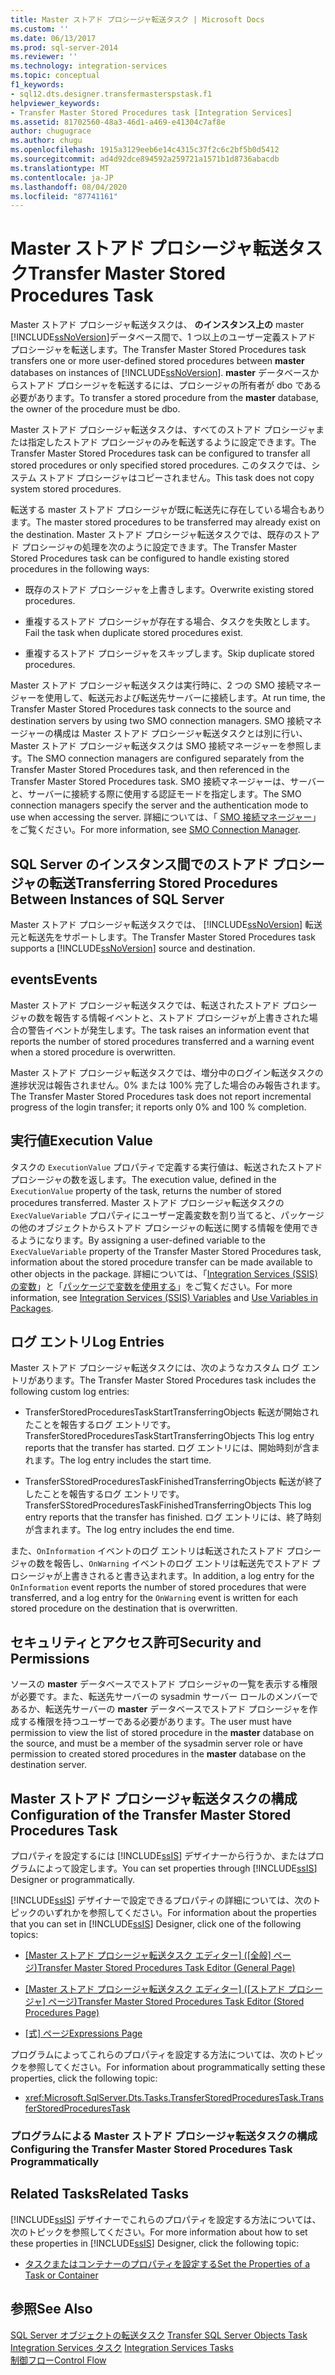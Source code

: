 ```yaml
---
title: Master ストアド プロシージャ転送タスク | Microsoft Docs
ms.custom: ''
ms.date: 06/13/2017
ms.prod: sql-server-2014
ms.reviewer: ''
ms.technology: integration-services
ms.topic: conceptual
f1_keywords:
- sql12.dts.designer.transfermasterspstask.f1
helpviewer_keywords:
- Transfer Master Stored Procedures task [Integration Services]
ms.assetid: 81702560-48a3-46d1-a469-e41304c7af8e
author: chugugrace
ms.author: chugu
ms.openlocfilehash: 1915a3129eeb6e14c4315c37f2c6c2bf5b0d5412
ms.sourcegitcommit: ad4d92dce894592a259721a1571b1d8736abacdb
ms.translationtype: MT
ms.contentlocale: ja-JP
ms.lasthandoff: 08/04/2020
ms.locfileid: "87741161"
---
```

# <a name="transfer-master-stored-procedures-task"></a><span data-ttu-id="40a3e-102">Master ストアド プロシージャ転送タスク</span><span class="sxs-lookup"><span data-stu-id="40a3e-102">Transfer Master Stored Procedures Task</span></span>
  <span data-ttu-id="40a3e-103">Master ストアド プロシージャ転送タスクは、 **のインスタンス上の** master [!INCLUDE[ssNoVersion](../../includes/ssnoversion-md.md)]データベース間で、1 つ以上のユーザー定義ストアド プロシージャを転送します。</span><span class="sxs-lookup"><span data-stu-id="40a3e-103">The Transfer Master Stored Procedures task transfers one or more user-defined stored procedures between **master** databases on instances of [!INCLUDE[ssNoVersion](../../includes/ssnoversion-md.md)].</span></span> <span data-ttu-id="40a3e-104">**master** データベースからストアド プロシージャを転送するには、プロシージャの所有者が dbo である必要があります。</span><span class="sxs-lookup"><span data-stu-id="40a3e-104">To transfer a stored procedure from the **master** database, the owner of the procedure must be dbo.</span></span>  
  
 <span data-ttu-id="40a3e-105">Master ストアド プロシージャ転送タスクは、すべてのストアド プロシージャまたは指定したストアド プロシージャのみを転送するように設定できます。</span><span class="sxs-lookup"><span data-stu-id="40a3e-105">The Transfer Master Stored Procedures task can be configured to transfer all stored procedures or only specified stored procedures.</span></span> <span data-ttu-id="40a3e-106">このタスクでは、システム ストアド プロシージャはコピーされません。</span><span class="sxs-lookup"><span data-stu-id="40a3e-106">This task does not copy system stored procedures.</span></span>  
  
 <span data-ttu-id="40a3e-107">転送する master ストアド プロシージャが既に転送先に存在している場合もあります。</span><span class="sxs-lookup"><span data-stu-id="40a3e-107">The master stored procedures to be transferred may already exist on the destination.</span></span> <span data-ttu-id="40a3e-108">Master ストアド プロシージャ転送タスクでは、既存のストアド プロシージャの処理を次のように設定できます。</span><span class="sxs-lookup"><span data-stu-id="40a3e-108">The Transfer Master Stored Procedures task can be configured to handle existing stored procedures in the following ways:</span></span>  
  
-   <span data-ttu-id="40a3e-109">既存のストアド プロシージャを上書きします。</span><span class="sxs-lookup"><span data-stu-id="40a3e-109">Overwrite existing stored procedures.</span></span>  
  
-   <span data-ttu-id="40a3e-110">重複するストアド プロシージャが存在する場合、タスクを失敗とします。</span><span class="sxs-lookup"><span data-stu-id="40a3e-110">Fail the task when duplicate stored procedures exist.</span></span>  
  
-   <span data-ttu-id="40a3e-111">重複するストアド プロシージャをスキップします。</span><span class="sxs-lookup"><span data-stu-id="40a3e-111">Skip duplicate stored procedures.</span></span>  
  
 <span data-ttu-id="40a3e-112">Master ストアド プロシージャ転送タスクは実行時に、2 つの SMO 接続マネージャーを使用して、転送元および転送先サーバーに接続します。</span><span class="sxs-lookup"><span data-stu-id="40a3e-112">At run time, the Transfer Master Stored Procedures task connects to the source and destination servers by using two SMO connection managers.</span></span> <span data-ttu-id="40a3e-113">SMO 接続マネージャーの構成は Master ストアド プロシージャ転送タスクとは別に行い、Master ストアド プロシージャ転送タスクは SMO 接続マネージャーを参照します。</span><span class="sxs-lookup"><span data-stu-id="40a3e-113">The SMO connection managers are configured separately from the Transfer Master Stored Procedures task, and then referenced in the Transfer Master Stored Procedures task.</span></span> <span data-ttu-id="40a3e-114">SMO 接続マネージャーは、サーバーと、サーバーに接続する際に使用する認証モードを指定します。</span><span class="sxs-lookup"><span data-stu-id="40a3e-114">The SMO connection managers specify the server and the authentication mode to use when accessing the server.</span></span> <span data-ttu-id="40a3e-115">詳細については、「 [SMO 接続マネージャー](../connection-manager/smo-connection-manager.md)」をご覧ください。</span><span class="sxs-lookup"><span data-stu-id="40a3e-115">For more information, see [SMO Connection Manager](../connection-manager/smo-connection-manager.md).</span></span>  
  
## <a name="transferring-stored-procedures-between-instances-of-sql-server"></a><span data-ttu-id="40a3e-116">SQL Server のインスタンス間でのストアド プロシージャの転送</span><span class="sxs-lookup"><span data-stu-id="40a3e-116">Transferring Stored Procedures Between Instances of SQL Server</span></span>  
 <span data-ttu-id="40a3e-117">Master ストアド プロシージャ転送タスクでは、 [!INCLUDE[ssNoVersion](../../includes/ssnoversion-md.md)] 転送元と転送先をサポートします。</span><span class="sxs-lookup"><span data-stu-id="40a3e-117">The Transfer Master Stored Procedures task supports a [!INCLUDE[ssNoVersion](../../includes/ssnoversion-md.md)] source and destination.</span></span>  
  
## <a name="events"></a><span data-ttu-id="40a3e-118">events</span><span class="sxs-lookup"><span data-stu-id="40a3e-118">Events</span></span>  
 <span data-ttu-id="40a3e-119">Master ストアド プロシージャ転送タスクでは、転送されたストアド プロシージャの数を報告する情報イベントと、ストアド プロシージャが上書きされた場合の警告イベントが発生します。</span><span class="sxs-lookup"><span data-stu-id="40a3e-119">The task raises an information event that reports the number of stored procedures transferred and a warning event when a stored procedure is overwritten.</span></span>  
  
 <span data-ttu-id="40a3e-120">Master ストアド プロシージャ転送タスクでは、増分中のログイン転送タスクの進捗状況は報告されません。0% または 100% 完了した場合のみ報告されます。</span><span class="sxs-lookup"><span data-stu-id="40a3e-120">The Transfer Master Stored Procedures task does not report incremental progress of the login transfer; it reports only 0% and 100 % completion.</span></span>  
  
## <a name="execution-value"></a><span data-ttu-id="40a3e-121">実行値</span><span class="sxs-lookup"><span data-stu-id="40a3e-121">Execution Value</span></span>  
 <span data-ttu-id="40a3e-122">タスクの `ExecutionValue` プロパティで定義する実行値は、転送されたストアド プロシージャの数を返します。</span><span class="sxs-lookup"><span data-stu-id="40a3e-122">The execution value, defined in the `ExecutionValue` property of the task, returns the number of stored procedures transferred.</span></span> <span data-ttu-id="40a3e-123">Master ストアド プロシージャ転送タスクの `ExecValueVariable` プロパティにユーザー定義変数を割り当てると、パッケージの他のオブジェクトからストアド プロシージャの転送に関する情報を使用できるようになります。</span><span class="sxs-lookup"><span data-stu-id="40a3e-123">By assigning a user-defined variable to the `ExecValueVariable` property of the Transfer Master Stored Procedures task, information about the stored procedure transfer can be made available to other objects in the package.</span></span> <span data-ttu-id="40a3e-124">詳細については、「[Integration Services &#40;SSIS&#41; の変数](../integration-services-ssis-variables.md)」と「[パッケージで変数を使用する](../use-variables-in-packages.md)」をご覧ください。</span><span class="sxs-lookup"><span data-stu-id="40a3e-124">For more information, see [Integration Services &#40;SSIS&#41; Variables](../integration-services-ssis-variables.md) and [Use Variables in Packages](../use-variables-in-packages.md).</span></span>  
  
## <a name="log-entries"></a><span data-ttu-id="40a3e-125">ログ エントリ</span><span class="sxs-lookup"><span data-stu-id="40a3e-125">Log Entries</span></span>  
 <span data-ttu-id="40a3e-126">Master ストアド プロシージャ転送タスクには、次のようなカスタム ログ エントリがあります。</span><span class="sxs-lookup"><span data-stu-id="40a3e-126">The Transfer Master Stored Procedures task includes the following custom log entries:</span></span>  
  
-   <span data-ttu-id="40a3e-127">TransferStoredProceduresTaskStartTransferringObjects  転送が開始されたことを報告するログ エントリです。</span><span class="sxs-lookup"><span data-stu-id="40a3e-127">TransferStoredProceduresTaskStartTransferringObjects  This log entry reports that the transfer has started.</span></span> <span data-ttu-id="40a3e-128">ログ エントリには、開始時刻が含まれます。</span><span class="sxs-lookup"><span data-stu-id="40a3e-128">The log entry includes the start time.</span></span>  
  
-   <span data-ttu-id="40a3e-129">TransferSStoredProceduresTaskFinishedTransferringObjects  転送が終了したことを報告するログ エントリです。</span><span class="sxs-lookup"><span data-stu-id="40a3e-129">TransferSStoredProceduresTaskFinishedTransferringObjects  This log entry reports that the transfer has finished.</span></span> <span data-ttu-id="40a3e-130">ログ エントリには、終了時刻が含まれます。</span><span class="sxs-lookup"><span data-stu-id="40a3e-130">The log entry includes the end time.</span></span>  
  
 <span data-ttu-id="40a3e-131">また、`OnInformation` イベントのログ エントリは転送されたストアド プロシージャの数を報告し、`OnWarning` イベントのログ エントリは転送先でストアド プロシージャが上書きされると書き込まれます。</span><span class="sxs-lookup"><span data-stu-id="40a3e-131">In addition, a log entry for the `OnInformation` event reports the number of stored procedures that were transferred, and a log entry for the `OnWarning` event is written for each stored procedure on the destination that is overwritten.</span></span>  
  
## <a name="security-and-permissions"></a><span data-ttu-id="40a3e-132">セキュリティとアクセス許可</span><span class="sxs-lookup"><span data-stu-id="40a3e-132">Security and Permissions</span></span>  
 <span data-ttu-id="40a3e-133">ソースの **master** データベースでストアド プロシージャの一覧を表示する権限が必要です。また、転送先サーバーの sysadmin サーバー ロールのメンバーであるか、転送先サーバーの **master** データベースでストアド プロシージャを作成する権限を持つユーザーである必要があります。</span><span class="sxs-lookup"><span data-stu-id="40a3e-133">The user must have permission to view the list of stored procedure in the **master** database on the source, and must be a member of the sysadmin server role or have permission to created stored procedures in the **master** database on the destination server.</span></span>  
  
## <a name="configuration-of-the-transfer-master-stored-procedures-task"></a><span data-ttu-id="40a3e-134">Master ストアド プロシージャ転送タスクの構成</span><span class="sxs-lookup"><span data-stu-id="40a3e-134">Configuration of the Transfer Master Stored Procedures Task</span></span>  
 <span data-ttu-id="40a3e-135">プロパティを設定するには [!INCLUDE[ssIS](../../includes/ssis-md.md)] デザイナーから行うか、またはプログラムによって設定します。</span><span class="sxs-lookup"><span data-stu-id="40a3e-135">You can set properties through [!INCLUDE[ssIS](../../includes/ssis-md.md)] Designer or programmatically.</span></span>  
  
 <span data-ttu-id="40a3e-136">[!INCLUDE[ssIS](../../includes/ssis-md.md)] デザイナーで設定できるプロパティの詳細については、次のトピックのいずれかを参照してください。</span><span class="sxs-lookup"><span data-stu-id="40a3e-136">For information about the properties that you can set in [!INCLUDE[ssIS](../../includes/ssis-md.md)] Designer, click one of the following topics:</span></span>  
  
-   <span data-ttu-id="40a3e-137">[[Master ストアド プロシージャ転送タスク エディター] ([全般] ページ)](../general-page-of-integration-services-designers-options.md)</span><span class="sxs-lookup"><span data-stu-id="40a3e-137">[Transfer Master Stored Procedures Task Editor &#40;General Page&#41;](../general-page-of-integration-services-designers-options.md)</span></span>  
  
-   <span data-ttu-id="40a3e-138">[[Master ストアド プロシージャ転送タスク エディター] &#40;[ストアド プロシージャ] ページ&#41;](../transfer-master-stored-procedures-task-editor-stored-procedures-page.md)</span><span class="sxs-lookup"><span data-stu-id="40a3e-138">[Transfer Master Stored Procedures Task Editor &#40;Stored Procedures Page&#41;](../transfer-master-stored-procedures-task-editor-stored-procedures-page.md)</span></span>  
  
-   <span data-ttu-id="40a3e-139">[[式] ページ](../expressions/expressions-page.md)</span><span class="sxs-lookup"><span data-stu-id="40a3e-139">[Expressions Page](../expressions/expressions-page.md)</span></span>  
  
 <span data-ttu-id="40a3e-140">プログラムによってこれらのプロパティを設定する方法については、次のトピックを参照してください。</span><span class="sxs-lookup"><span data-stu-id="40a3e-140">For information about programmatically setting these properties, click the following topic:</span></span>  
  
-   <xref:Microsoft.SqlServer.Dts.Tasks.TransferStoredProceduresTask.TransferStoredProceduresTask>  
  
### <a name="configuring-the-transfer-master-stored-procedures-task-programmatically"></a><span data-ttu-id="40a3e-141">プログラムによる Master ストアド プロシージャ転送タスクの構成</span><span class="sxs-lookup"><span data-stu-id="40a3e-141">Configuring the Transfer Master Stored Procedures Task Programmatically</span></span>  
  
## <a name="related-tasks"></a><span data-ttu-id="40a3e-142">Related Tasks</span><span class="sxs-lookup"><span data-stu-id="40a3e-142">Related Tasks</span></span>  
 <span data-ttu-id="40a3e-143">[!INCLUDE[ssIS](../../includes/ssis-md.md)] デザイナーでこれらのプロパティを設定する方法については、次のトピックを参照してください。</span><span class="sxs-lookup"><span data-stu-id="40a3e-143">For more information about how to set these properties in [!INCLUDE[ssIS](../../includes/ssis-md.md)] Designer, click the following topic:</span></span>  
  
-   [<span data-ttu-id="40a3e-144">タスクまたはコンテナーのプロパティを設定する</span><span class="sxs-lookup"><span data-stu-id="40a3e-144">Set the Properties of a Task or Container</span></span>](../set-the-properties-of-a-task-or-container.md)  
  
## <a name="see-also"></a><span data-ttu-id="40a3e-145">参照</span><span class="sxs-lookup"><span data-stu-id="40a3e-145">See Also</span></span>  
 <span data-ttu-id="40a3e-146">[SQL Server オブジェクトの転送タスク](transfer-sql-server-objects-task.md) </span><span class="sxs-lookup"><span data-stu-id="40a3e-146">[Transfer SQL Server Objects Task](transfer-sql-server-objects-task.md) </span></span>  
 <span data-ttu-id="40a3e-147">[Integration Services タスク](integration-services-tasks.md) </span><span class="sxs-lookup"><span data-stu-id="40a3e-147">[Integration Services Tasks](integration-services-tasks.md) </span></span>  
 [<span data-ttu-id="40a3e-148">制御フロー</span><span class="sxs-lookup"><span data-stu-id="40a3e-148">Control Flow</span></span>](control-flow.md)  
  
  
